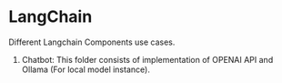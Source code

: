 # LangChain
Different Langchain Components use cases.
1. Chatbot:
    This folder consists of implementation of OPENAI API and Ollama (For local model instance).
